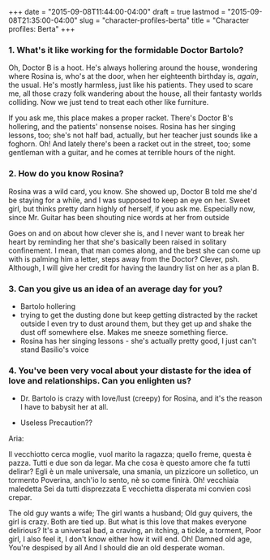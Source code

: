 +++
date = "2015-09-08T11:44:00-04:00"
draft = true
lastmod = "2015-09-08T21:35:00-04:00"
slug = "character-profiles-berta"
title = "Character profiles: Berta"
+++

### 1. What's it like working for the formidable Doctor Bartolo?

Oh, Doctor B is a hoot. He's always hollering around the house, wondering where Rosina is, who's at the door, when her eighteenth birthday is, *again*, the usual. He's mostly harmless, just like his patients. They used to scare me, all those crazy folk wandering about the house, all their fantasty worlds colliding. Now we just tend to treat each other like furniture. 

If you ask me, this place makes a proper racket. There's Doctor B's hollering, and the patients' nonsense noises. Rosina has her singing lessons, too; she's not half bad, actually, but her teacher just sounds like a foghorn. Oh! And lately there's been a racket out in the street, too; some gentleman with a guitar, and he comes at terrible hours of the night. 

### 2. How do you know Rosina?

Rosina was a wild card, you know. She showed up, Doctor B told me she'd be staying for a while, and I was supposed to keep an eye on her. Sweet girl, but thinks pretty darn highly of herself, if you ask me. Especially now, since Mr. Guitar has been shouting nice words at her from outside

Goes on and on about how clever she is, and I never want to break her heart by reminding her that she's basically been raised in solitary confinement. I mean, that man comes along, and the best she can come up with is palming him a letter, steps away from the Doctor? Clever, psh. Although, I will give her credit for having the laundry list on her as a plan B.

### 3. Can you give us an idea of an average day for you?

- Bartolo hollering
- trying to get the dusting done but keep getting distracted by the racket outside
I even try to dust around them, but they get up and shake the dust off somewhere else. Makes me sneeze something fierce.
- Rosina has her singing lessons - she's actually pretty good, I just can't stand Basilio's voice

### 4. You've been very vocal about your distaste for the idea of love and relationships. Can you enlighten us?

- Dr. Bartolo is crazy with love/lust (creepy) for Rosina, and it's the reason I have to babysit her at all. 

- Useless Precaution??


Aria:

Il vecchiotto cerca moglie,
vuol marito la ragazza;
quello freme, questa è pazza.
Tutti e due son da legar.
Ma che cosa è questo amore
che fa tutti delirar?
Egli è un male universale,
una smania, un pizzicore
un solletico, un tormento
Poverina, anch'io lo sento,
nè so come finirà.
Oh! vecchiaia maledetta
Sei da tutti disprezzata
E vecchietta disperata
mi convien così crepar.

The old guy wants a wife;
The girl wants a husband;
Old guy quivers, the girl is crazy.
Both are tied up.
But what is this love
that makes everyone delirious?
It's a universal bad,
a craving, an itching,
a tickle, a torment,
Poor girl, I also feel it,
I don't know either how it will end.
Oh! Damned old age,
You're despised by all
And I should die an old
desperate woman.


